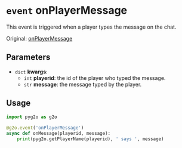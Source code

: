 # `event` onPlayerMessage
This event is triggered when a player types the message on the chat.

Original: [onPlayerMessage](https://gothicmultiplayerteam.gitlab.io/docs/0.3.0/script-reference/server-events/player/onPlayerMessage/)

## Parameters
* `dict` **kwargs**:
    * `int` **playerid**: the id of the player who typed the message.
    * `str` **message**: the message typed by the player.
    
## Usage
```python
import pyg2o as g2o
        
@g2o.event('onPlayerMessage')
async def onMessage(playerid, message):
    print(pyg2o.getPlayerName(playerid), ' says ', message)
```